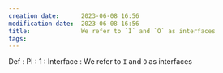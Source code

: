 ```yaml
---
creation date:		2023-06-08 16:56
modification date:	2023-06-08 16:56
title: 				We refer to `I` and `O` as interfaces
tags:
---
```

Def : PI :  1 : Interface : We refer to `I` and `O` as interfaces